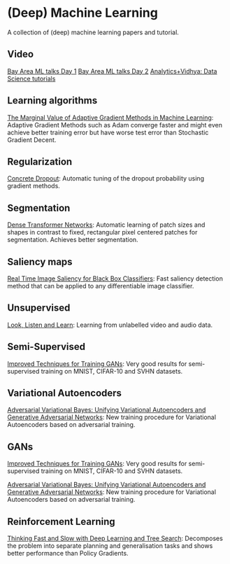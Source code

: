 # (Deep) Machine Learning 

A collection of (deep) machine learning papers and tutorial.

## Video

[Bay Area ML talks Day 1](https://www.youtube.com/watch?v=eyovmAtoUx0)
[Bay Area ML talks Day 2](https://www.youtube.com/watch?v=9dXiAecyJrY)
[Analytics+Vidhya: Data Science tutorials](https://www.analyticsvidhya.com/blog/2016/12/30-top-videos-tutorials-courses-on-machine-learning-artificial-intelligence-from-2016/?utm_source=feedburner&utm_medium=email&utm_campaign=Feed%3A+AnalyticsVidhya+%28Analytics+Vidhya%29)


## Learning algorithms

[The Marginal Value of Adaptive Gradient Methods in Machine Learning](https://arxiv.org/pdf/1705.08292v1.pdf):
Adaptive Gradient Methods such as Adam converge faster and might even achieve better training error but
have worse test error than Stochastic Gradient Decent.


## Regularization

[Concrete Dropout](https://arxiv.org/pdf/1705.07832v1.pdf):
Automatic tuning of the dropout probability using gradient methods.


## Segmentation

[Dense Transformer Networks](https://arxiv.org/pdf/1705.08881v1.pdf):
Automatic learning of patch sizes and shapes in contrast to fixed, rectangular pixel centered patches
for segmentation. Achieves better segmentation.


## Saliency maps

[Real Time Image Saliency for Black Box Classifiers](https://arxiv.org/pdf/1705.07857v1.pdf):
Fast saliency detection method that can be applied to any differentiable image classifier.


## Unsupervised

[Look, Listen and Learn](https://arxiv.org/pdf/1705.08168v1.pdf):
Learning from unlabelled video and audio data.


## Semi-Supervised

[Improved Techniques for Training GANs](https://arxiv.org/pdf/1606.03498.pdf):
Very good results for semi-supervised training on MNIST, CIFAR-10 and SVHN datasets.


## Variational Autoencoders

[Adversarial Variational Bayes: Unifying Variational Autoencoders and Generative Adversarial Networks](https://arxiv.org/abs/1701.04722):
New training procedure for Variational Autoencoders based on adversarial training.


## GANs

[Improved Techniques for Training GANs](https://arxiv.org/pdf/1606.03498.pdf):
Very good results for semi-supervised training on MNIST, CIFAR-10 and SVHN datasets.

[Adversarial Variational Bayes: Unifying Variational Autoencoders and Generative Adversarial Networks](https://arxiv.org/abs/1701.04722):
New training procedure for Variational Autoencoders based on adversarial training.


## Reinforcement Learning

[Thinking Fast and Slow with Deep Learning and Tree Search](https://arxiv.org/pdf/1705.08439v1.pdf):
Decomposes the problem into separate planning and generalisation tasks and shows better performance than 
Policy Gradients.
